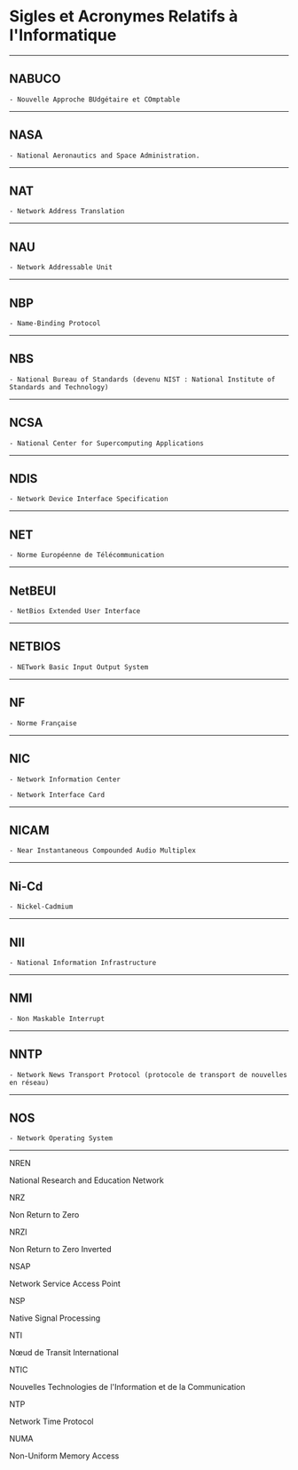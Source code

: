 # **Sigles et Acronymes Relatifs à l'Informatique**

---
## **NABUCO**

    - Nouvelle Approche BUdgétaire et COmptable
---
## **NASA**

    - National Aeronautics and Space Administration.
---
## **NAT**

    - Network Address Translation
---
## **NAU**

    - Network Addressable Unit
---
## **NBP**

    - Name-Binding Protocol
---
## **NBS**

    - National Bureau of Standards (devenu NIST : National Institute of Standards and Technology)
---
## **NCSA**

    - National Center for Supercomputing Applications
---
## **NDIS**

    - Network Device Interface Specification
---
## **NET**

    - Norme Européenne de Télécommunication
---
## **NetBEUI**

    - NetBios Extended User Interface
---
## **NETBIOS**

    - NETwork Basic Input Output System
---
## **NF**

    - Norme Française
---
## **NIC**

    - Network Information Center

    - Network Interface Card
---
## **NICAM**

    - Near Instantaneous Compounded Audio Multiplex
---
## **Ni-Cd**

    - Nickel-Cadmium
---
## **NII**

    - National Information Infrastructure
---
## **NMI**

    - Non Maskable Interrupt
---
## **NNTP**

    - Network News Transport Protocol (protocole de transport de nouvelles en réseau)
---
## **NOS**

    - Network Operating System
---
NREN

National Research and Education Network

NRZ

Non Return to Zero

NRZI

Non Return to Zero Inverted

NSAP

Network Service Access Point

NSP

Native Signal Processing

NTI

Nœud de Transit International

NTIC

Nouvelles Technologies de l'Information et de la Communication

NTP

Network Time Protocol

NUMA

Non-Uniform Memory Access